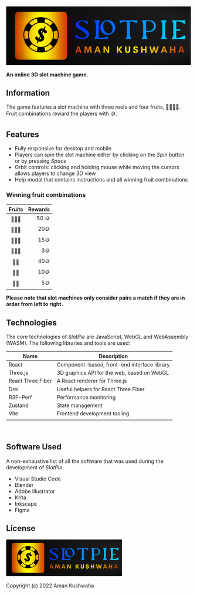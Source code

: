 ![SlotPie Logo](./public/images/logo.png)

**An online 3D slot machine game.**
   
## Information  

The game features a slot machine with three reels and four fruits, 🍒🍎🍌🍋. Fruit combinations reward the players with 🪙.

## Features  
  
- Fully responsive for desktop and mobile
- Players can spin the slot machine either by clicking on the _Spin button_ or by pressing _Space_
- Orbit controls: clicking and holding mouse while moving the cursors allows players to change 3D view
- Help modal that contains instructions and all winning fruit combinations

### Winning fruit combinations

| Fruits | Rewards |
| :----: | ------: |
| 🍒🍒🍒 |   50 🪙 |
| 🍎🍎🍎 |    20🪙 |
| 🍌🍌🍌 |    15🪙 |
| 🍋🍋🍋 |     3🪙 |
|  🍒🍒  |    40🪙 |
|  🍎🍎  |    10🪙 |
|  🍌🍌  |     5🪙 |

**Please note that slot machines only consider pairs a match if they are in order from left to right.**



## Technologies

The core technologies of _SlotPie_ are JavaScript, WebGL and WebAssembly (WASM). The following libraries and tools are used:

| Name               | Description                                  |
| -----------------  | -------------------------------------------- |
| React              | Component-based, front-end interface library |
| Three.js         | 3D graphics API for the web, based on WebGL  |
| React Three Fiber  | A React renderer for Three.js                |
| Drei               | Useful helpers for React Three Fiber         |
| R3F-Perf            | Performance monitoring                       |
| Zustand            | State management                             |
| Vite              | Frontend development tooling                 |
|                  |                                              |

<br>

## Software Used

A non-exhaustive list of all the software that was used during the development of _SlotPie_.

- Visual Studio Code
- Blender
- Adobe Illustrator
- Krita
- Inkscape
- Figma

## License

<a href="./public/images/logo.png"><img src="./public/images/logo.png" height="100px" /></a>

Copyright (c) 2022 Aman Kushwaha<br>

